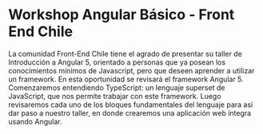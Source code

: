 # Workshop Angular Básico - Front End Chile

La comunidad Front-End Chile tiene el agrado de presentar su taller de Introducción a Angular 5, orientado a personas que ya posean los conocimientos mínimos de Javascript, pero que deseen aprender a utilizar un framework.
En esta oportunidad se revisará el framework Angular 5. Comenzaremos entendiendo TypeScript: un lenguaje superset de JavaScript, que nos permite trabajar con este framework. Luego revisaremos cada uno de los bloques fundamentales del lenguaje para así dar paso a nuestro taller, en donde crearemos una aplicación web íntegra usando Angular.
